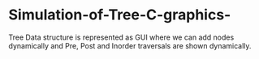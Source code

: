 # Simulation-of-Tree-C-graphics-
Tree Data structure is represented as GUI where we can add nodes dynamically and  Pre, Post and Inorder traversals are shown dynamically.
